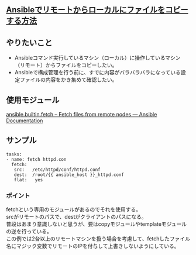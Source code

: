 ## [Ansibleでリモートからローカルにファイルをコピーする方法](https://nobiemon.hatenablog.com/entry/2020/10/16/101034)

## やりたいこと
* Ansibleコマンド実行しているマシン（ローカル）に操作しているマシン（リモート）からファイルをコピーしたい。
* Ansibleで構成管理を行う前に、すでに内容がバラバラバラになっている設定ファイルの内容をかき集めて確認したい。

## 使用モジュール
[ansible.builtin.fetch – Fetch files from remote nodes — Ansible Documentation](https://docs.ansible.com/ansible/latest/collections/ansible/builtin/fetch_module.html)<br>

## サンプル
```
tasks:
- name: fetch httpd.con
  fetch:
   src:   /etc/httpd/conf/httpd.conf
   dest:  /root/{{ ansible_host }}_httpd.conf
   flat:   yes
```

### ポイント

fetchという専用のモジュールがあるのでそれを使用する。<br>
srcがリモートのパスで、destがクライアントのパスになる。<br>
普段はあまり意識しないと思うが、要はcopyモジュールやtemplateモジュールの逆を行っている。<br>
この例では2台以上のリモートマシンを扱う場合を考慮して、fetchしたファイル名にマジック変数でリモートのIPを付与して上書きしないようにしている。<br>
